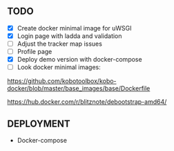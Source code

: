 ## TODO ##

* [x] Create docker minimal image for uWSGI
* [x] Login page with ladda and validation
* [ ] Adjust the tracker map issues
* [ ] Profile page
* [x] Deploy demo version with docker-compose
* [ ] Look docker minimal images: 

https://github.com/kobotoolbox/kobo-docker/blob/master/base_images/base/Dockerfile


https://hub.docker.com/r/blitznote/debootstrap-amd64/




## DEPLOYMENT ##

* Docker-compose